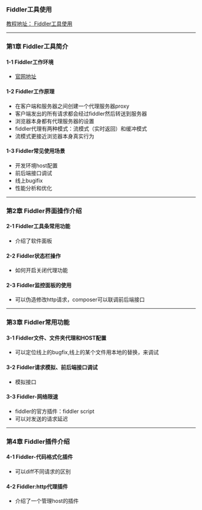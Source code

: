 ### Fiddler工具使用
[教程地址： Fiddler工具使用](http://www.imooc.com/learn/37)

---
### 第1章 Fiddler工具简介 
#### 1-1 Fiddler工作环境
- [官网地址](http://www.telerik.com/fiddler)

#### 1-2 Fiddler工作原理 
- 在客户端和服务器之间创建一个代理服务器proxy
- 客户端发出的所有请求都会经过fiddler然后转送到服务器
- 浏览器本身都有代理服务器的设置
- fiddler代理有两种模式：流模式（实时返回）和缓冲模式
- 流模式更接近浏览器本身真实行为

#### 1-3 Fiddler常见使用场景
- 开发环境host配置
- 前后端接口调试
- 线上bugifix
- 性能分析和优化

---
###  第2章 Fiddler界面操作介绍 
#### 2-1 Fiddler工具条常用功能 
- 介绍了软件面板

#### 2-2 Fiddler状态栏操作
- 如何开启关闭代理功能

#### 2-3 Fiddler监控面板的使用
- 可以伪造修改http请求，composer可以联调前后端接口

---
###  第3章 Fiddler常用功能 
#### 3-1 Fiddler文件、文件夹代理和HOST配置
- 可以定位线上的bugfix,线上的某个文件用本地的替换，来调试

#### 3-2 Fiddler请求模拟、前后端接口调试
- 模拟接口

#### 3-3 Fiddler-网络限速
- fiddler的官方插件：fiddler script
- 可以对发送的请求延迟

---
###  第4章 Fiddler插件介绍 
#### 4-1 Fiddler-代码格式化插件 
- 可以diff不同请求的区别

#### 4-2 Fiddler:http代理插件 
- 介绍了一个管理host的插件

